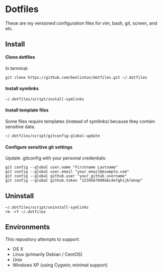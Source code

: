 # Dotfiles

These are my versioned configuration files for vim, bash, git, screen, and etc.

## Install

#### Clone dotfiles

In terminal:

    git clone https://github.com/benlinton/dotfiles.git ~/.dotfiles

#### Install symlinks

    ~/.dotfiles/script/install-symlinks

#### Install template files

Some files require templates (instead of symlinks) because they contain sensitive data.

    ~/.dotfiles/script/gitconfig-global-update

#### Configure sensitive git settings

Update .gitconfig with your personal credentials:

    git config --global user.name "Firstname Lastname"
    git config --global user.email "your_email@example.com"
    git config --global github.user "your_github_username"
    git config --global github.token "1234567890abcdefghijklmnop"

## Uninstall

    ~/.dotfiles/script/uninstall-symlinks
    rm -rf ~/.dotfiles

## Environments

This repository attempts to support:

* OS X
* Linux (primarily Debian / CentOS)
* Unix
* Windows XP (using Cygwin; minimal support)

